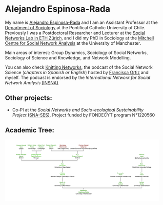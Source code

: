 # Alejandro Espinosa-Rada

My name is [Alejandro Espinosa-Rada](https://www.aespinosarada.com) and I am an Assistant Professor at the [Department of Sociology](https://sociologia.uc.cl) at the Pontifical Catholic University of Chile. Previously I was a Postdoctoral Researcher and Lecturer at the [Social Networks Lab in ETH Zürich](https://sn.ethz.ch), and I did my PhD in Sociology at the [Mitchell Centre for Social Network Analysis](https://www.socialsciences.manchester.ac.uk/mitchell-centre/) at the University of Manchester.

Main areas of interest: Group Dynamics, Sociology of Social Networks, Sociology of Science and Knowledge, and Network Modelling.

You can also check [Knitting Networks](https://anchor.fm/tejiendoredes), the podcast of the Social Network Science (*chapters in Spanish or English*) hosted by [Francisca Ortiz](https://www.research.manchester.ac.uk/portal/francisca.ortiz.html) and myself. The podcast is endorsed by the *International Network for Social Network Analysis* [(INSNA)](https://www.insna.org/news/knitting-networks-podcast). 

## Other projects:

- Co-PI at the *Social Networks and Socio-ecological Sustainability Project* [(SNA-SES)](https://sna-ssla.netlify.app/). Project funded by FONDECYT program N°1220560

## Academic Tree:

<img src="academic_tree.png" align="center" width="1000px"/>
